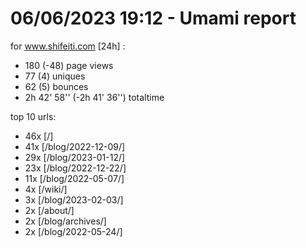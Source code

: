 # 06/06/2023 19:12 - Umami report
for www.shifeiti.com [24h] :

 - 180 (-48) page views
 - 77 (4) uniques
 - 62 (5) bounces
 - 2h 42' 58'' (-2h 41' 36'') totaltime


top 10 urls:
 - 46x [/]
 - 41x [/blog/2022-12-09/]
 - 29x [/blog/2023-01-12/]
 - 23x [/blog/2022-12-22/]
 - 11x [/blog/2022-05-07/]
 - 4x [/wiki/]
 - 3x [/blog/2023-02-03/]
 - 2x [/about/]
 - 2x [/blog/archives/]
 - 2x [/blog/2022-05-24/]


